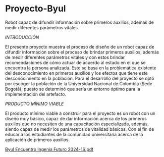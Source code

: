 # Proyecto-Byul
Robot capaz de difundir información sobre primeros auxilios, además de medir diferentes parámetros vitales.

*INTRODUCCIÓN*

El presente proyecto muestra el proceso de diseño de un robot capaz de difundir información sobre el proceso de brindar primeros auxilios, además de medir diferentes parámetros vitales y con estos brindar recomendaciones de cómo actuar de acuerdo al estado en el que se encuentra la persona analizada. Este se basa en la problemática existente del desconocimiento en primeros auxilios y los efectos que tiene este desconocimiento en la población. Para el desarrollo del proyecto se optó por escoger la población de la Universidad Nacional de Colombia (Sede Bogotá), puesto se determinó que sería un entorno óptimo para la implementación del artefacto.

*PRODUCTO MÍNIMO VIABLE*

El producto mínimo viable a construir para el proyecto es un robot con un diseño muy básico, capaz de dar información acerca de los primeros auxilios que no necesiten de una capacitación especializada, además, siendo capaz de medir los parámetros de vitalidad básicos. Con el fin de educar a los estudiantes de la comunidad universitaria acerca de la aplicación de primeros auxilios.


[Byul Encuentro Ingenia Futuro 2024-1S.pdf](https://github.com/user-attachments/files/17123102/Byul.Encuentro.Ingenia.Futuro.2024-1S.pdf)
